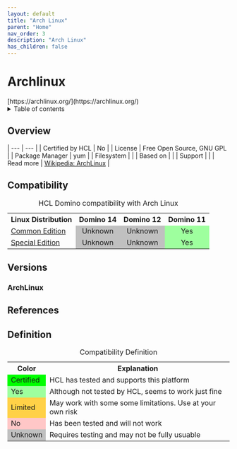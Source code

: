 ```yaml
---
layout: default
title: "Arch Linux"
parent: "Home"
nav_order: 3
description: "Arch Linux"
has_children: false
---
```


<h1>Archlinux</h1>
[https://archlinux.org/](https://archlinux.org/)

<details close markdown="block">
  <summary>
    Table of contents
  </summary>
  {: .text-delta }
1. TOC
{:toc}
</details>

## Overview

| --- | --- |
| Certified by HCL | No |
| License         | Free Open Source, GNU GPL |
| Package Manager | yum |
| Filesystem      |   |
| Based on        |   |
| Support         |   |
| Read more       | [Wikipedia: ArchLinux](https://en.wikipedia.org/wiki/Arch_Linux) |

## Compatibility

<table>
  <caption>HCL Domino compatibility with Arch Linux</caption>
  <tbody>
    <tr>
      <th>Linux Distribution</th>
      <th>Domino 14</th>
      <th>Domino 12</th>
      <th>Domino 11</th>
    </tr>
    <tr>
      <td><a href="#astra-linux">Common Edition</a></td>
      <td style="background:#C0C0C0;text-align:center;" >Unknown</td>
      <td style="background:#C0C0C0;text-align:center;" >Unknown</td>
      <td style="background:#9EFF9E;text-align:center;" >Yes</td>
    </tr>
     <tr>
      <td><a href="#astra-linux">Special Edition</a></td>
      <td style="background:#C0C0C0;text-align:center;" >Unknown</td>
      <td style="background:#C0C0C0;text-align:center;" >Unknown</td>
      <td style="background:#9EFF9E;text-align:center;" >Yes</td>
    </tr>
  </tbody>
</table>

## Versions

### ArchLinux 


## References

## Definition

<table>
  <caption>Compatibility Definition</caption>
  <tbody>
    <tr>
      <th>Color</th>
      <th>Explanation</th>
    </tr>
    <tr>
      <td style="background:#00FF00" title="">Certified</td>
      <td>HCL has tested and supports this platform</td>
    </tr>
    <tr>
      <td style="background:#9EFF9E" title="">Yes</td>
      <td>Although not tested by HCL, seems to work just fine</td>
    </tr>
    <tr>
      <td style="background:#FFD147" title="">Limited</td>
      <td>May work with some some limitations. Use at your own risk</td>
    </tr>
    <tr>
      <td style="background:#FFC7C7" title="">No</td>
      <td>Has been tested and will not work</td>
    </tr>
    <tr>
      <td style="background:#C0C0C0" title="">Unknown</td>
      <td>Requires testing and may not be fully usuable</td>
    </tr>
  </tbody>
</table>